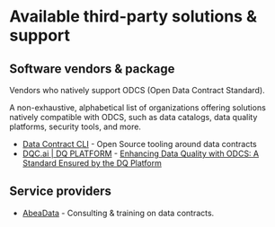 # Available third-party solutions & support

## Software vendors & package

Vendors who natively support ODCS (Open Data Contract Standard).

A non-exhaustive, alphabetical list of organizations offering solutions natively compatible with ODCS, such as data catalogs, data quality platforms, security tools, and more.

* [Data Contract CLI](https://cli.datacontract.com) - Open Source tooling around data contracts
* [DQC.ai | DQ PLATFORM](https://www.dqc.ai/dqc-platform) - [Enhancing Data Quality with ODCS: A Standard Ensured by the DQ Platform
](https://www.dqc.ai/post/enhancing-data-quality-with-odcs-a-standard-ensured-by-the-dq-platform)

## Service providers

* [AbeaData](https://abeadata.com) - Consulting & training on data contracts.
  
